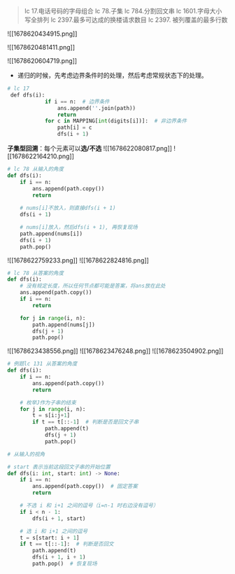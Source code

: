 > lc 17.电话号码的字母组合
> lc 78.子集
> lc 784.分割回文串
> lc 1601.字母大小写全排列
> lc 2397.最多可达成的换楼请求数目
> lc 2397. 被列覆盖的最多行数

![[1678620434915.png]]

![[1678620481411.png]]

![[1678620604719.png]]

- 递归的时候，先考虑边界条件时的处理，然后考虑常规状态下的处理。
```python
# lc 17
 def dfs(i):
            if i == n:  # 边界条件
                ans.append(''.join(path))
                return
            for c in MAPPING[int(digits[i])]:  # 非边界条件
                path[i] = c
                dfs(i + 1)
```

**子集型回溯**：每个元素可以**选/不选**
![[1678622080817.png]]
![[1678622164210.png]]

```python
# lc 78 从输入的角度
def dfs(i):
	if i == n:
		ans.append(path.copy())
		return
		
	# nums[i]不放入，则直接dfs(i + 1)
	dfs(i + 1)

	# nums[i]放入，然后dfs(i + 1), 再恢复现场
	path.append(nums[i])
	dfs(i + 1)
	path.pop()
```

![[1678622759233.png]]
![[1678622824816.png]]
```python
# lc 78 从答案的角度
def dfs(i):
	# 没有规定长度，所以任何节点都可能是答案，将ans放在此处
	ans.append(path.copy())
	if i == n:
		return

	for j in range(i, n):
		path.append(nums[j])
		dfs(j + 1)
		path.pop()
```

![[1678623438556.png]]
![[1678623476248.png]]
![[1678623504902.png]]
```python
# 例题lc 131 从答案的角度
def dfs(i):
	if i == n:
		ans.append(path.copy())
		return

	# 枚举J作为子串的结束
	for j in range(i, n):
		t = s[i:j+1]
		if t == t[::-1]  # 判断是否是回文子串
			path.append(t)
			dfs(j + 1)
			path.pop()

# 从输入的视角

# start 表示当前这段回文子串的开始位置
def dfs(i: int, start: int) -> None:
	if i == n:
		ans.append(path.copy())  # 固定答案
		return

	# 不选 i 和 i+1 之间的逗号（i=n-1 时右边没有逗号）
	if i < n - 1:
		dfs(i + 1, start)

	# 选 i 和 i+1 之间的逗号
	t = s[start: i + 1]
	if t == t[::-1]:  # 判断是否回文
		path.append(t)
		dfs(i + 1, i + 1)
		path.pop()  # 恢复现场

```